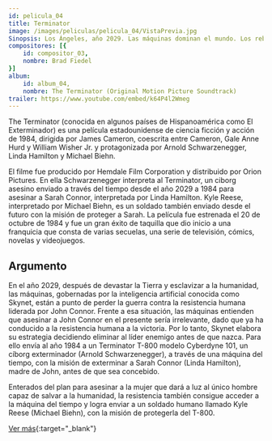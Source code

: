 ```yaml
---
id: pelicula_04
title: Terminator
image: /images/peliculas/pelicula_04/VistaPrevia.jpg
Sinopsis: Los Ángeles, año 2029. Las máquinas dominan el mundo. Los rebeldes que luchan contra ellas tienen como líder a John Connor, un hombre que nació en los años ochenta. Para acabar con la rebelión, las máquinas deciden enviar al pasado a un robot -Terminator- cuya misión será eliminar a Sarah Connor, la madre de John, e impedir así su nacimiento. (FILMAFFINITY)
compositores: [{
    id: compositor_03,
    nombre: Brad Fiedel
}]
album:
    id: album_04,
    nombre: The Terminator (Original Motion Picture Soundtrack)
trailer: https://www.youtube.com/embed/k64P4l2Wmeg
---
```


The Terminator (conocida en algunos países de Hispanoamérica como El Exterminador) es una película estadounidense de ciencia ficción y acción de 1984, dirigida por James Cameron, coescrita entre Cameron, Gale Anne Hurd y William Wisher Jr. y protagonizada por Arnold Schwarzenegger, Linda Hamilton y Michael Biehn.

El filme fue producido por Hemdale Film Corporation y distribuido por Orion Pictures. En ella Schwarzenegger interpreta al Terminator, un ciborg asesino enviado a través del tiempo desde el año 2029 a 1984 para asesinar a Sarah Connor, interpretada por Linda Hamilton. Kyle Reese, interpretado por Michael Biehn, es un soldado también enviado desde el futuro con la misión de proteger a Sarah. La película fue estrenada el 20 de octubre de 1984 y fue un gran éxito de taquilla que dio inicio a una franquicia que consta de varias secuelas, una serie de televisión, cómics, novelas y videojuegos.

## Argumento

En el año 2029, después de devastar la Tierra y esclavizar a la humanidad, las máquinas, gobernadas por la inteligencia artificial conocida como Skynet, están a punto de perder la guerra contra la resistencia humana liderada por John Connor. Frente a esa situación, las máquinas entienden que asesinar a John Connor en el presente sería irrelevante, dado que ya ha conducido a la resistencia humana a la victoria. Por lo tanto, Skynet elabora su estrategia decidiendo eliminar al líder enemigo antes de que nazca. Para ello envía al año 1984 a un Terminator T-800 modelo Cyberdyne 101, un cíborg exterminador (Arnold Schwarzenegger), a través de una máquina del tiempo, con la misión de exterminar a Sarah Connor (Linda Hamilton), madre de John, antes de que sea concebido.

Enterados del plan para asesinar a la mujer que dará a luz al único hombre capaz de salvar a la humanidad, la resistencia también consigue acceder a la máquina del tiempo y logra enviar a un soldado humano llamado Kyle Reese (Michael Biehn), con la misión de protegerla del T-800.

[Ver más](https://es.wikipedia.org/wiki/The_Terminator){:target="_blank"}